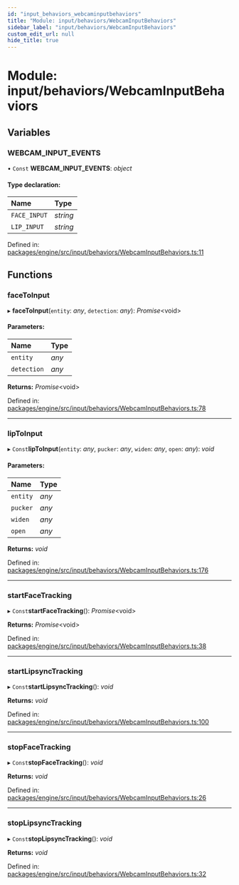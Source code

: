 ```yaml
---
id: "input_behaviors_webcaminputbehaviors"
title: "Module: input/behaviors/WebcamInputBehaviors"
sidebar_label: "input/behaviors/WebcamInputBehaviors"
custom_edit_url: null
hide_title: true
---
```


# Module: input/behaviors/WebcamInputBehaviors

## Variables

### WEBCAM\_INPUT\_EVENTS

• `Const` **WEBCAM\_INPUT\_EVENTS**: *object*

#### Type declaration:

Name | Type |
:------ | :------ |
`FACE_INPUT` | *string* |
`LIP_INPUT` | *string* |

Defined in: [packages/engine/src/input/behaviors/WebcamInputBehaviors.ts:11](https://github.com/xr3ngine/xr3ngine/blob/716a06460/packages/engine/src/input/behaviors/WebcamInputBehaviors.ts#L11)

## Functions

### faceToInput

▸ **faceToInput**(`entity`: *any*, `detection`: *any*): *Promise*<void\>

#### Parameters:

Name | Type |
:------ | :------ |
`entity` | *any* |
`detection` | *any* |

**Returns:** *Promise*<void\>

Defined in: [packages/engine/src/input/behaviors/WebcamInputBehaviors.ts:78](https://github.com/xr3ngine/xr3ngine/blob/716a06460/packages/engine/src/input/behaviors/WebcamInputBehaviors.ts#L78)

___

### lipToInput

▸ `Const`**lipToInput**(`entity`: *any*, `pucker`: *any*, `widen`: *any*, `open`: *any*): *void*

#### Parameters:

Name | Type |
:------ | :------ |
`entity` | *any* |
`pucker` | *any* |
`widen` | *any* |
`open` | *any* |

**Returns:** *void*

Defined in: [packages/engine/src/input/behaviors/WebcamInputBehaviors.ts:176](https://github.com/xr3ngine/xr3ngine/blob/716a06460/packages/engine/src/input/behaviors/WebcamInputBehaviors.ts#L176)

___

### startFaceTracking

▸ `Const`**startFaceTracking**(): *Promise*<void\>

**Returns:** *Promise*<void\>

Defined in: [packages/engine/src/input/behaviors/WebcamInputBehaviors.ts:38](https://github.com/xr3ngine/xr3ngine/blob/716a06460/packages/engine/src/input/behaviors/WebcamInputBehaviors.ts#L38)

___

### startLipsyncTracking

▸ `Const`**startLipsyncTracking**(): *void*

**Returns:** *void*

Defined in: [packages/engine/src/input/behaviors/WebcamInputBehaviors.ts:100](https://github.com/xr3ngine/xr3ngine/blob/716a06460/packages/engine/src/input/behaviors/WebcamInputBehaviors.ts#L100)

___

### stopFaceTracking

▸ `Const`**stopFaceTracking**(): *void*

**Returns:** *void*

Defined in: [packages/engine/src/input/behaviors/WebcamInputBehaviors.ts:26](https://github.com/xr3ngine/xr3ngine/blob/716a06460/packages/engine/src/input/behaviors/WebcamInputBehaviors.ts#L26)

___

### stopLipsyncTracking

▸ `Const`**stopLipsyncTracking**(): *void*

**Returns:** *void*

Defined in: [packages/engine/src/input/behaviors/WebcamInputBehaviors.ts:32](https://github.com/xr3ngine/xr3ngine/blob/716a06460/packages/engine/src/input/behaviors/WebcamInputBehaviors.ts#L32)
